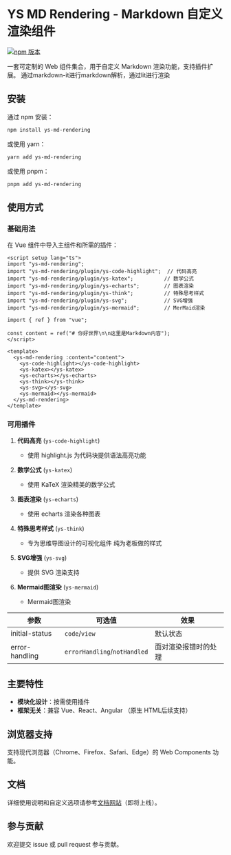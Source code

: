 # YS MD Rendering - Markdown 自定义渲染组件

[![npm 版本](https://badge.fury.io/js/ys-md-rendering.svg)](https://badge.fury.io/js/ys-md-rendering)

一套可定制的 Web 组件集合，用于自定义 Markdown 渲染功能，支持插件扩展。
通过markdown-it进行markdown解析，通过lit进行渲染

## 安装

通过 npm 安装：

```bash
npm install ys-md-rendering
```

或使用 yarn：

```bash
yarn add ys-md-rendering
```

或使用 pnpm：

```bash
pnpm add ys-md-rendering
```

## 使用方式

### 基础用法

在 Vue 组件中导入主组件和所需的插件：

```vue
<script setup lang="ts">
import "ys-md-rendering";
import "ys-md-rendering/plugin/ys-code-highlight";  // 代码高亮
import "ys-md-rendering/plugin/ys-katex";          // 数学公式
import "ys-md-rendering/plugin/ys-echarts";        // 图表渲染
import "ys-md-rendering/plugin/ys-think";          // 特殊思考样式
import "ys-md-rendering/plugin/ys-svg";            // SVG增强
import "ys-md-rendering/plugin/ys-mermaid";        // MerMaid渲染

import { ref } from "vue";

const content = ref("# 你好世界\n\n这里是Markdown内容");
</script>

<template>
  <ys-md-rendering :content="content">
    <ys-code-highlight></ys-code-highlight>
    <ys-katex></ys-katex>
    <ys-echarts></ys-echarts>
    <ys-think></ys-think>
    <ys-svg></ys-svg>
    <ys-mermaid></ys-mermaid>
  </ys-md-rendering>
</template>
```

### 可用插件

1. **代码高亮** (`ys-code-highlight`)
   - 使用 highlight.js 为代码块提供语法高亮功能
   
2. **数学公式** (`ys-katex`)
   - 使用 KaTeX 渲染精美的数学公式
   
3. **图表渲染** (`ys-echarts`)
   - 使用 echarts 渲染各种图表
   
4. **特殊思考样式** (`ys-think`)
   - 专为思维导图设计的可视化组件 纯为老板做的样式
   
5. **SVG增强** (`ys-svg`)
   - 提供 SVG 渲染支持

6. **Mermaid图渲染** (`ys-mermaid`)
   - Mermaid图渲染

| 参数           | 可选值                       | 效果                 |
| -------------- | ---------------------------- | -------------------- |
| initial-status | `code`/`view`                | 默认状态             |
| error-handling | `errorHandling`/`notHandled` | 面对渲染报错时的处理 |


## 主要特性

- **模块化设计**：按需使用插件
- **框架无关**：兼容 Vue、React、Angular （原生 HTML后续支持）

## 浏览器支持

支持现代浏览器（Chrome、Firefox、Safari、Edge）的 Web Components 功能。

## 文档

详细使用说明和自定义选项请参考[文档网站](#)（即将上线）。

## 参与贡献

欢迎提交 issue 或 pull request 参与贡献。
